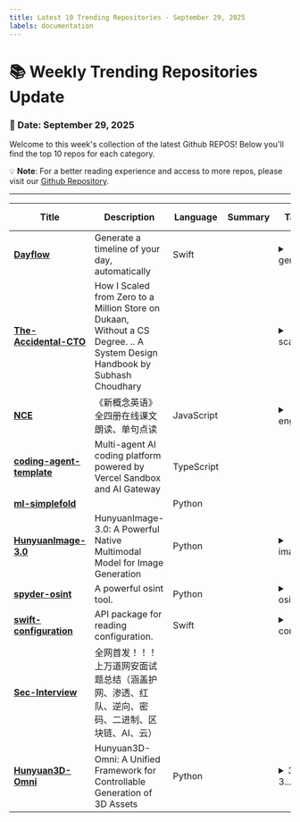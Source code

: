 ```yaml
---
title: Latest 10 Trending Repositories - September 29, 2025
labels: documentation
---
```

# 📚 Weekly Trending Repositories Update

### 📅 Date: September 29, 2025

Welcome to this week's collection of the latest Github REPOS! Below you'll find the top 10 repos for each category.

💡 **Note**: For a better reading experience and access to more repos, please visit our [Github Repository](https://github.com/marc-ko/daily-trending-repo).

---

| **Title** | **Description** | **Language** | **Summary** | **Tags** | **Stars Count** |
| --- | --- | --- | --- | --- | --- |
| **[Dayflow](https://github.com/JerryZLiu/Dayflow)** | Generate a timeline of your day, automatically | Swift |  | <details><summary>gemin...</summary><p>gemini, lmstudio, ollama, productivity, productivity-tools, swift, time, timeline</p></details> | 2383 |
| **[The-Accidental-CTO](https://github.com/subhashchy/The-Accidental-CTO)** | How I Scaled from Zero to a Million Store on Dukaan,  Without a CS Degree.  .. A System Design Handbook by  Subhash Choudhary  |  |  | <details><summary>scali...</summary><p>scaling, system-design</p></details> | 992 |
| **[NCE](https://github.com/iChochy/NCE)** | 《新概念英语》全四册在线课文朗读、单句点读 | JavaScript |  | <details><summary>engli...</summary><p>english, learn, nce</p></details> | 755 |
| **[coding-agent-template](https://github.com/vercel-labs/coding-agent-template)** | Multi-agent AI coding platform powered by Vercel Sandbox and AI Gateway | TypeScript |  |  | 699 |
| **[ml-simplefold](https://github.com/apple/ml-simplefold)** |  | Python |  |  | 687 |
| **[HunyuanImage-3.0](https://github.com/Tencent-Hunyuan/HunyuanImage-3.0)** | HunyuanImage-3.0: A Powerful Native Multimodal Model for Image Generation | Python |  | <details><summary>image...</summary><p>image-generation, native-multimodal-model</p></details> | 608 |
| **[spyder-osint](https://github.com/yasadEv/spyder-osint)** | A powerful osint tool. | Python |  | <details><summary>osint...</summary><p>osint, osint-python, osint-resources, osint-tool, osint-tools</p></details> | 585 |
| **[swift-configuration](https://github.com/apple/swift-configuration)** | API package for reading configuration. | Swift |  | <details><summary>confi...</summary><p>configuration, server, swift</p></details> | 310 |
| **[Sec-Interview](https://github.com/duckpigdog/Sec-Interview)** | 全网首发！！！上万道网安面试题总结（涵盖护网、渗透、红队、逆向、密码、二进制、区块链、AI、云） |  |  |  | 281 |
| **[Hunyuan3D-Omni](https://github.com/Tencent-Hunyuan/Hunyuan3D-Omni)** | Hunyuan3D-Omni: A Unified Framework for Controllable Generation of 3D Assets | Python |  | <details><summary>3d, 3...</summary><p>3d, 3d-aigc, 3d-generation, hunyuan3d, image-to-3d, multimodal, shape</p></details> | 277 |

